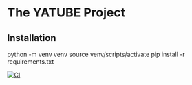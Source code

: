 # The YATUBE Project

## Installation

python -m venv venv
source venv/scripts/activate
pip install -r requirements.txt

[![CI](https://github.com/yandex-praktikum/hw05_final/actions/workflows/python-app.yml/badge.svg?branch=master)](https://github.com/yandex-praktikum/hw05_final/actions/workflows/python-app.yml)
